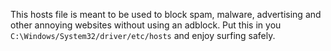 This hosts file is meant to be used to block spam, malware, advertising and other annoying websites without using an adblock.
Put this in you `C:\Windows/System32/driver/etc/hosts` and enjoy surfing safely.
